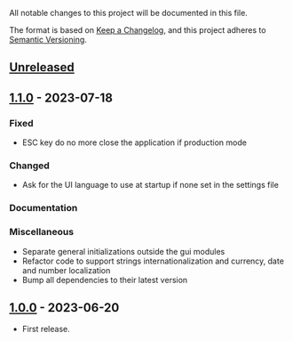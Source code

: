 All notable changes to this project will be documented in this file.

The format is based on [Keep a Changelog], and this project adheres
to [Semantic Versioning].

## [Unreleased]

## [1.1.0] - 2023-07-18

### Fixed
- ESC key do no more close the application if production mode

### Changed
- Ask for the UI language to use at startup if none set in the settings file

### Documentation

### Miscellaneous
- Separate general initializations outside the gui modules
- Refactor code to support strings internationalization and currency, date and number localization
- Bump all dependencies to their latest version

## [1.0.0] - 2023-06-20

- First release.


[unreleased]: https://github.com/Elmeric/dfacto/compare/v1.1.0...HEAD
[1.1.0]: https://github.com/Elmeric/dfacto/compare/v1.0.0...v1.1.0
[1.0.0]: https://github.com/Elmeric/dfacto/compare/v0.0.1...v1.0.0

[Keep a Changelog]: https://keepachangelog.com/en/1.0.0/
[Semantic Versioning]: https://semver.org/spec/v2.0.0.html
